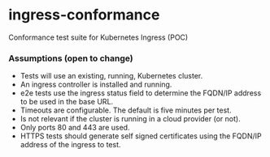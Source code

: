 # ingress-conformance
Conformance test suite for Kubernetes Ingress (POC)

### Assumptions (open to change)

- Tests will use an existing, running, Kubernetes cluster.
- An ingress controller is installed and running.
- e2e tests use the ingress status field to determine the FQDN/IP address to be used in the base URL.
- Timeouts are configurable. The default is five minutes per test.
- Is not relevant if the cluster is running in a cloud provider (or not).
- Only ports 80 and 443 are used.
- HTTPS tests should generate self signed certificates using the FQDN/IP address of the ingress to test.
